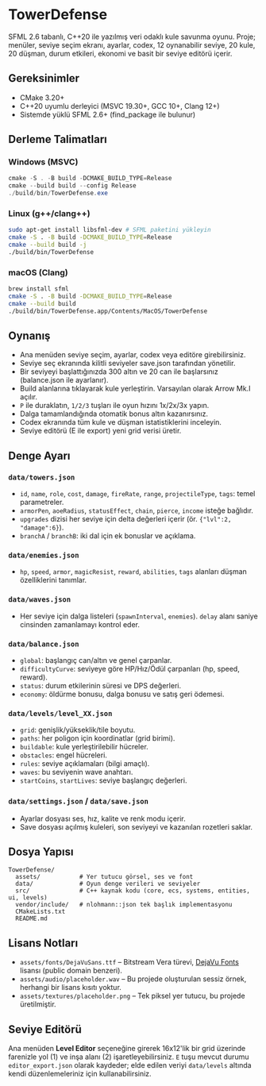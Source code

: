 # TowerDefense

SFML 2.6 tabanlı, C++20 ile yazılmış veri odaklı kule savunma oyunu. Proje; menüler, seviye seçim ekranı, ayarlar, codex, 12 oynanabilir seviye, 20 kule, 20 düşman, durum etkileri, ekonomi ve basit bir seviye editörü içerir.

## Gereksinimler

* CMake 3.20+
* C++20 uyumlu derleyici (MSVC 19.30+, GCC 10+, Clang 12+)
* Sistemde yüklü SFML 2.6+ (find_package ile bulunur)

## Derleme Talimatları

### Windows (MSVC)
```powershell
cmake -S . -B build -DCMAKE_BUILD_TYPE=Release
cmake --build build --config Release
./build/bin/TowerDefense.exe
```

### Linux (g++/clang++)
```bash
sudo apt-get install libsfml-dev # SFML paketini yükleyin
cmake -S . -B build -DCMAKE_BUILD_TYPE=Release
cmake --build build -j
./build/bin/TowerDefense
```

### macOS (Clang)
```bash
brew install sfml
cmake -S . -B build -DCMAKE_BUILD_TYPE=Release
cmake --build build
./build/bin/TowerDefense.app/Contents/MacOS/TowerDefense
```

## Oynanış

* Ana menüden seviye seçim, ayarlar, codex veya editöre girebilirsiniz.
* Seviye seç ekranında kilitli seviyeler save.json tarafından yönetilir.
* Bir seviyeyi başlattığınızda 300 altın ve 20 can ile başlarsınız (balance.json ile ayarlanır).
* Build alanlarına tıklayarak kule yerleştirin. Varsayılan olarak Arrow Mk.I açılır.
* `P` ile duraklatın, `1/2/3` tuşları ile oyun hızını 1x/2x/3x yapın.
* Dalga tamamlandığında otomatik bonus altın kazanırsınız.
* Codex ekranında tüm kule ve düşman istatistiklerini inceleyin.
* Seviye editörü (E ile export) yeni grid verisi üretir.

## Denge Ayarı

### `data/towers.json`
* `id`, `name`, `role`, `cost`, `damage`, `fireRate`, `range`, `projectileType`, `tags`: temel parametreler.
* `armorPen`, `aoeRadius`, `statusEffect`, `chain`, `pierce`, `income` isteğe bağlıdır.
* `upgrades` dizisi her seviye için delta değerleri içerir (ör. `{"lvl":2, "damage":6}`).
* `branchA` / `branchB`: iki dal için ek bonuslar ve açıklama.

### `data/enemies.json`
* `hp`, `speed`, `armor`, `magicResist`, `reward`, `abilities`, `tags` alanları düşman özelliklerini tanımlar.

### `data/waves.json`
* Her seviye için dalga listeleri (`spawnInterval`, `enemies`). `delay` alanı saniye cinsinden zamanlamayı kontrol eder.

### `data/balance.json`
* `global`: başlangıç can/altın ve genel çarpanlar.
* `difficultyCurve`: seviyeye göre HP/Hız/Ödül çarpanları (hp, speed, reward).
* `status`: durum etkilerinin süresi ve DPS değerleri.
* `economy`: öldürme bonusu, dalga bonusu ve satış geri ödemesi.

### `data/levels/level_XX.json`
* `grid`: genişlik/yükseklik/tile boyutu.
* `paths`: her poligon için koordinatlar (grid birimi).
* `buildable`: kule yerleştirilebilir hücreler.
* `obstacles`: engel hücreleri.
* `rules`: seviye açıklamaları (bilgi amaçlı).
* `waves`: bu seviyenin wave anahtarı.
* `startCoins`, `startLives`: seviye başlangıç değerleri.

### `data/settings.json` / `data/save.json`
* Ayarlar dosyası ses, hız, kalite ve renk modu içerir.
* Save dosyası açılmış kuleleri, son seviyeyi ve kazanılan rozetleri saklar.

## Dosya Yapısı
```
TowerDefense/
  assets/           # Yer tutucu görsel, ses ve font
  data/             # Oyun denge verileri ve seviyeler
  src/              # C++ kaynak kodu (core, ecs, systems, entities, ui, levels)
  vendor/include/   # nlohmann::json tek başlık implementasyonu
  CMakeLists.txt
  README.md
```

## Lisans Notları

* `assets/fonts/DejaVuSans.ttf` – Bitstream Vera türevi, [DejaVu Fonts](https://dejavu-fonts.github.io/) lisansı (public domain benzeri).
* `assets/audio/placeholder.wav` – Bu projede oluşturulan sessiz örnek, herhangi bir lisans kısıtı yoktur.
* `assets/textures/placeholder.png` – Tek piksel yer tutucu, bu projede üretilmiştir.

## Seviye Editörü

Ana menüden **Level Editor** seçeneğine girerek 16x12'lik bir grid üzerinde farenizle yol (1) ve inşa alanı (2) işaretleyebilirsiniz. `E` tuşu mevcut durumu `editor_export.json` olarak kaydeder; elde edilen veriyi `data/levels` altında kendi düzenlemeleriniz için kullanabilirsiniz.

